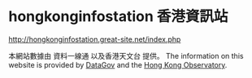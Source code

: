 # hongkonginfostation 香港資訊站


http://hongkonginfostation.great-site.net/index.php

本網站數據由 資料一線通 以及香港天文台 提供。
The information on this website is provided by [DataGov](https://data.gov.hk/tc/city-dashboard) and the [Hong Kong Observatory](https://www.weather.gov.hk/en/index.html).
